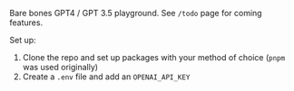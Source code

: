 Bare bones GPT4 / GPT 3.5 playground. See `/todo` page for coming features.

Set up:
1. Clone the repo and set up packages with your method of choice (`pnpm` was used originally)
2. Create a `.env` file and add an `OPENAI_API_KEY`
